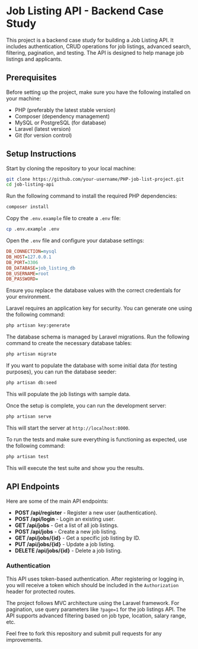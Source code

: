 # Job Listing API - Backend Case Study

This project is a backend case study for building a Job Listing API. It includes authentication, CRUD operations for job listings, advanced search, filtering, pagination, and testing. The API is designed to help manage job listings and applicants.

## Prerequisites

Before setting up the project, make sure you have the following installed on your machine:

- PHP (preferably the latest stable version)
- Composer (dependency management)
- MySQL or PostgreSQL (for database)
- Laravel (latest version)
- Git (for version control)

## Setup Instructions

Start by cloning the repository to your local machine:

```bash
git clone https://github.com/your-username/PHP-job-list-project.git
cd job-listing-api
```

Run the following command to install the required PHP dependencies:

```bash
composer install
```


Copy the `.env.example` file to create a `.env` file:

```bash
cp .env.example .env
```

Open the `.env` file and configure your database settings:

```ini
DB_CONNECTION=mysql
DB_HOST=127.0.0.1
DB_PORT=3306
DB_DATABASE=job_listing_db
DB_USERNAME=root
DB_PASSWORD=
```

Ensure you replace the database values with the correct credentials for your environment.

Laravel requires an application key for security. You can generate one using the following command:

```bash
php artisan key:generate
```

The database schema is managed by Laravel migrations. Run the following command to create the necessary database tables:

```bash
php artisan migrate
```

If you want to populate the database with some initial data (for testing purposes), you can run the database seeder:

```bash
php artisan db:seed
```

This will populate the job listings with sample data.

Once the setup is complete, you can run the development server:

```bash
php artisan serve
```

This will start the server at `http://localhost:8000`.

To run the tests and make sure everything is functioning as expected, use the following command:

```bash
php artisan test
```

This will execute the test suite and show you the results.

## API Endpoints

Here are some of the main API endpoints:

- **POST /api/register** - Register a new user (authentication).
- **POST /api/login** - Login an existing user.
- **GET /api/jobs** - Get a list of all job listings.
- **POST /api/jobs** - Create a new job listing.
- **GET /api/jobs/{id}** - Get a specific job listing by ID.
- **PUT /api/jobs/{id}** - Update a job listing.
- **DELETE /api/jobs/{id}** - Delete a job listing.

### Authentication

This API uses token-based authentication. After registering or logging in, you will receive a token which should be included in the `Authorization` header for protected routes.

The project follows MVC architecture using the Laravel framework. For pagination, use query parameters like `?page=1` for the job listings API. The API supports advanced filtering based on job type, location, salary range, etc.

Feel free to fork this repository and submit pull requests for any improvements.


